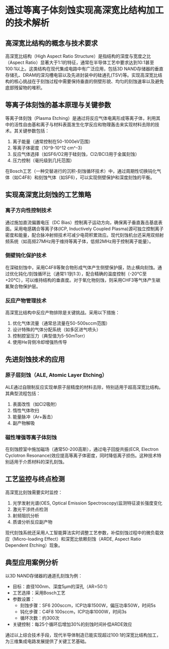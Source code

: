 # 通过等离子体刻蚀实现高深宽比结构加工的技术解析

## 高深宽比结构的概念与技术要求

高深宽比结构（High Aspect Ratio Structure）是指结构的深度与宽度之比（Aspect Ratio）显著大于1:1的特征，通常在半导体工艺中要求达到10:1甚至100:1以上。这类结构在现代集成电路中有广泛应用，包括3D NAND存储器的垂直存储孔、DRAM的深沟槽电容以及先进封装中的硅通孔(TSV)等。实现高深宽比结构的核心挑战在于刻蚀过程中需要保持垂直的侧壁形貌、均匀的刻蚀速率以及避免底部残留物的堆积。

## 等离子体刻蚀的基本原理与关键参数

等离子体刻蚀（Plasma Etching）是通过将反应气体电离形成等离子体，利用其中的活性自由基和离子与材料表面发生化学反应和物理轰击来实现材料去除的技术。其关键参数包括：
1. 离子能量（通常控制在50-1000eV范围）
2. 等离子体密度（10^9-10^12 cm^-3）
3. 反应气体选择（如SF6/O2用于硅刻蚀，Cl2/BCl3用于金属刻蚀）
4. 压力控制（毫托级到几托范围）

在Bosch工艺（一种交替进行的沉积-刻蚀循环技术）中，通过周期性切换钝化气体（如C4F8）和刻蚀气体（如SF6），可以实现侧壁保护和深度刻蚀的平衡。

## 实现高深宽比刻蚀的工艺策略

### 离子方向性控制技术

通过施加直流偏置电压（DC Bias）控制离子运动方向，确保离子垂直轰击基底表面。采用电感耦合等离子体(ICP, Inductively Coupled Plasma)源可独立控制离子密度和能量，配合脉冲射频技术可减少电荷积累效应。现代刻蚀机台还采用双频射频系统（如高频27MHz用于维持等离子体，低频2MHz用于控制离子能量）。

### 侧壁钝化保护技术

在深硅刻蚀中，采用C4F8等聚合物形成气体产生侧壁保护膜，防止横向刻蚀。通过优化钝化/刻蚀循环比（通常1:1到1:3），配合精确的温度控制（-20℃至+20℃），可以维持结构的垂直度。对于氧化物刻蚀，则采用CHF3等气体产生碳氟聚合物保护层。

### 反应产物管理技术

高深宽比结构中反应产物排除是关键挑战。采用以下措施：
1. 优化气体流量（通常总流量在50-500sccm范围）
2. 设计特殊的气体分配系统（如多区进气喷头）
3. 控制腔室压力（典型值为5-50mTorr）
4. 使用He背侧冷却增强热传导

## 先进刻蚀技术的应用

### 原子层刻蚀（ALE, Atomic Layer Etching）

ALE通过自限制反应实现单原子层精度的材料去除，特别适用于超高深宽比结构。其典型流程包括：
1. 表面改性（如Cl2吸附）
2. 惰性气体吹扫
3. 能量脉冲（Ar+轰击）
4. 副产物解吸

### 磁性增强等离子体刻蚀

在刻蚀腔室中施加磁场（通常50-200高斯），通过电子回旋共振(ECR, Electron Cyclotron Resonance)效应提高等离子体密度，同时降低离子损伤。这种技术特别适用于介质材料的深孔刻蚀。

## 工艺监控与终点检测

高深宽比刻蚀需要实时监控：
1. 光学发射光谱(OES, Optical Emission Spectroscopy)监测特征波长强度变化
2. 激光干涉终点检测
3. 射频阻抗分析
4. 质谱分析反应副产物

现代刻蚀系统还采用人工智能算法实时调整工艺参数，补偿刻蚀过程中的微负载效应（Micro-loading Effect）和深宽比依赖刻蚀（ARDE, Aspect Ratio Dependent Etching）现象。

## 典型应用案例分析

以3D NAND存储器的通道孔刻蚀为例：
- 目标：直径100nm、深度5μm的深孔（AR=50:1）
- 工艺选择：采用Bosch工艺
- 参数设置：
  - 刻蚀步骤：SF6 200sccm，ICP功率1500W，偏压功率50W，时间5s
  - 钝化步骤：C4F8 100sccm，ICP功率1000W，时间3s
  - 循环次数：约300次
- 关键控制：每25个循环后增加30%的刻蚀时间补偿ARDE效应

通过以上综合技术手段，现代半导体制造已能实现超过100:1的深宽比结构加工，为三维集成电路发展提供了关键工艺基础。
